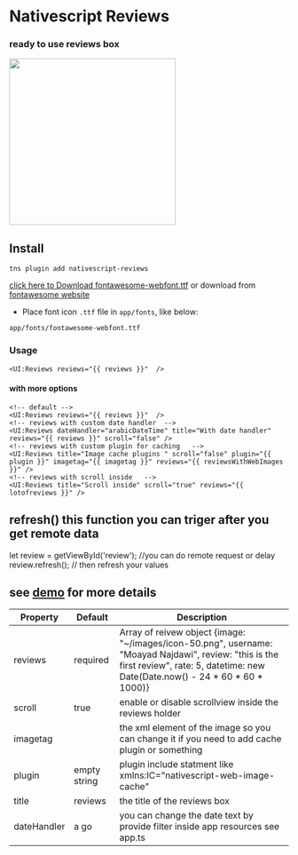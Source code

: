 # Nativescript Reviews

### ready to use reviews box

<img src="http://codeobia.com/screenshots/reviews.png" width="300">

## Install

```
tns plugin add nativescript-reviews
```
[click here to Download fontawesome-webfont.ttf](https://github.com/moayadnajd/nativescript-fontawesome/blob/master/fonts/fontawesome-webfont.ttf) or download from [fontawesome website](http://fontawesome.io/)

* Place font icon `.ttf` file in `app/fonts`, like below:
  
```
app/fonts/fontawesome-webfont.ttf
```

### Usage
```
<UI:Reviews reviews="{{ reviews }}"  />

```

#### with more options 
```
<!-- default -->
<UI:Reviews reviews="{{ reviews }}"  />
<!-- reviews with custom date handler  -->
<UI:Reviews dateHandler="arabicDateTime" title="With date handler" reviews="{{ reviews }}" scroll="false" />
<!-- reviews with custom plugin for caching   -->
<UI:Reviews title="Image cache plugins " scroll="false" plugin="{{ plugin }}" imagetag="{{ imagetag }}" reviews="{{ reviewsWithWebImages }}" /> 
<!-- reviews with scroll inside   -->
<UI:Reviews title="Scroll inside" scroll="true" reviews="{{ lotofreviews }}" />
``` 
## refresh() this function you can triger after you get remote data 

let review = getViewById('review');
//you can do remote request or delay 
review.refresh(); // then refresh your values

## see [demo](https://github.com/moayadnajd/nativescript-reviews/tree/master/demo) for more details


| Property | Default | Description |
| --- | --- | --- |
| reviews | required | Array of reivew object {image: "~/images/icon-50.png", username: "Moayad Najdawi", review: "this is the first review", rate: 5, datetime: new Date(Date.now() - 24 * 60 * 60 * 1000)}|
| scroll | true | enable or disable scrollview inside the reviews holder |
| imagetag | <Image /> | the xml element of the image  so you can change it if you need to add cache plugin or something |
| plugin | empty string | plugin include statment like xmlns:IC="nativescript-web-image-cache" |
| title | reviews | the title of the reviews box |
| dateHandler | a go | you can change the date text by provide filter inside app resources see app.ts  |   
 
